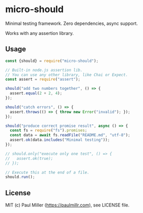 # micro-should

Minimal testing framework. Zero dependencies, async support.

Works with any assertion library.

## Usage

```js
const {should} = require("micro-should");

// Built-in node.js assertion lib.
// You can use any other library, like Chai or Expect.
const assert = require("assert");

should("add two numbers together", () => {
  assert.equal(2 + 2, 4);
});

should("catch errors", () => {
  assert.throws(() => { throw new Error("invalid"); });
});

should("produce correct promise result", async () => {
  const fs = require("fs").promises;
  const data = await fs.readFile("README.md", "utf-8");
  assert.ok(data.includes("Minimal testing"));
});

// should.only("execute only one test", () => {
//   assert.ok(true);
// });

// Execute this at the end of a file.
should.run();
```

## License

MIT (c) Paul Miller (https://paulmillr.com), see LICENSE file.
